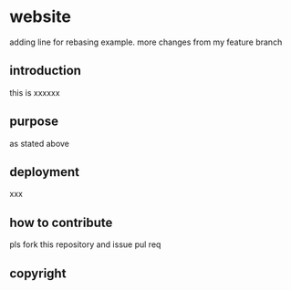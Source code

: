 # website

adding line for rebasing example. more changes from my feature branch



## introduction

this is xxxxxx

## purpose

as stated above

## deployment 

xxx

## how to contribute
pls fork this repository and issue pul req
## copyright
